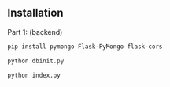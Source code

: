 ## Installation

Part 1: (backend)

```bash
pip install pymongo Flask-PyMongo flask-cors
```

```bash
python dbinit.py
```

```bash
python index.py
```
